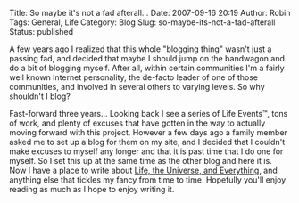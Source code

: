 Title: So maybe it's not a fad afterall...
Date: 2007-09-16 20:19
Author: Robin
Tags: General, Life
Category: Blog
Slug: so-maybe-its-not-a-fad-afterall
Status: published

A few years ago I realized that this whole "blogging thing" wasn't just
a passing fad, and decided that maybe I should jump on the bandwagon and
do a bit of blogging myself. After all, within certain communities I'm a
fairly well known Internet personality, the de-facto leader of one of
those communities, and involved in several others to varying levels. So
why shouldn't I blog?

Fast-forward three years... Looking back I see a series of Life Events™,
tons of work, and plenty of excuses that have gotten in the way to
actually moving forward with this project. However a few days ago a
family member asked me to set up a blog for them on my site, and I
decided that I couldn't make excuses to myself any longer and that it is
past time that I do one for myself. So I set this up at the same time as
the other blog and here it is. Now I have a place to write about [Life,
the Universe, and Everything](http://wxpython.org/blog/about-42/), and
anything else that tickles my fancy from time to time. Hopefully you'll
enjoy reading as much as I hope to enjoy writing it.

